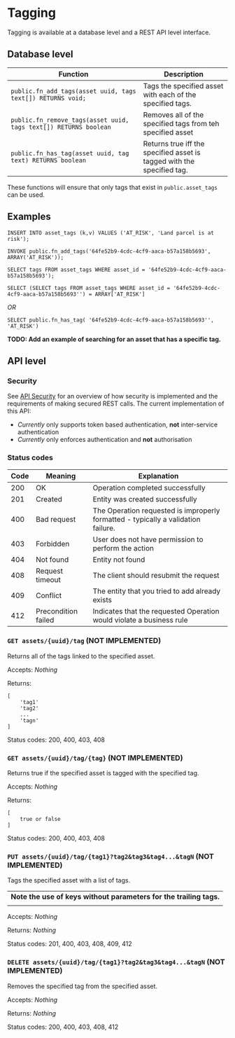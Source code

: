 
Tagging
==============

Tagging is available at a database level and a REST API level interface.

Database level
---------------

|Function                                                          |Description                                                             |
|------------------------------------------------------------------|------------------------------------------------------------------------|
|`public.fn_add_tags(asset uuid, tags text[]) RETURNS void;`       | Tags the specified asset with each of the specified tags.              |
|`public.fn_remove_tags(asset uuid, tags text[]) RETURNS boolean`  | Removes all of the specified tags from teh specified asset             |
|`public.fn_has_tag(asset uuid, tag text) RETURNS boolean`         | Returns true iff the specified asset is tagged with the specified tag. |

These functions will ensure that only tags that exist in `public.asset_tags` can be used.

Examples
--------

```
INSERT INTO asset_tags (k,v) VALUES ('AT_RISK', 'Land parcel is at risk');
```

```
INVOKE public.fn_add_tags('64fe52b9-4cdc-4cf9-aaca-b57a158b5693', ARRAY('AT_RISK'));
```

```
SELECT tags FROM asset_tags WHERE asset_id = '64fe52b9-4cdc-4cf9-aaca-b57a158b5693');
```

```
SELECT (SELECT tags FROM asset_tags WHERE asset_id = '64fe52b9-4cdc-4cf9-aaca-b57a158b5693'') = ARRAY['AT_RISK']
```
*OR*
```
SELECT public.fn_has_tag( '64fe52b9-4cdc-4cf9-aaca-b57a158b5693'', 'AT_RISK')
```
**TODO: Add an example of searching for an asset that has a specific tag.**


API level
----------

### Security

See [API Security](APISecurity.md) for an overview of how security is implemented and the requirements of making secured REST calls.
The current implementation of this API: 
* *Currently* only supports token based authentication, **not** inter-service authentication
* *Currently* only enforces authentication and **not** authorisation


### Status codes

|Code|Meaning|Explanation|
|----|-------|-----------|
|200|OK|Operation completed successfully|
|201|Created|Entity was created successfully|
|400|Bad request|The Operation requested is improperly formatted - typically a validation failure.
|403|Forbidden|User does not have permission to perform the action|
|404|Not found|Entity not found|
|408|Request timeout|The client should resubmit the request|
|409|Conflict|The entity that you tried to add already exists|
|412|Precondition failed|Indicates that the requested Operation would violate a business rule|


### `GET assets/{uuid}/tag` (NOT IMPLEMENTED) 
Returns all of the tags linked to the specified asset.

Accepts: *Nothing*

Returns:

```
[
    'tag1'
    'tag2'
    ...
    'tagn'
]
```
Status codes: 200, 400, 403, 408

### `GET assets/{uuid}/tag/{tag}` (NOT IMPLEMENTED)  
Returns true if the specified asset is tagged with the specified tag.

Accepts: *Nothing*

Returns:

```
[
    true or false
]
```
Status codes: 200, 400, 403, 408


### `PUT assets/{uuid}/tag/{tag1}?tag2&tag3&tag4...&tagN` (NOT IMPLEMENTED)  

Tags the specified asset with a list of tags.

| |
|-|
|**Note the use of keys without parameters for the trailing tags.**|
||

Accepts: *Nothing*

Returns: *Nothing*

Status codes: 201, 400, 403, 408, 409, 412

### `DELETE assets/{uuid}/tag/{tag1}?tag2&tag3&tag4...&tagN` (NOT IMPLEMENTED)  

Removes the specified tag from the specified asset.

Accepts: *Nothing* 

Returns: *Nothing*

Status codes: 200, 400, 403, 408, 412

